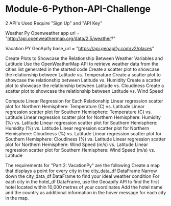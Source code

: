 # Module-6-Python-API-Challenge

2 API's Used
Require "Sign Up" and "API Key"

Weather Py
Openweather app
url = "http://api.openweathermap.org/data/2.5/weather?"

Vacation PY
GeoApify
base_url = "https://api.geoapify.com/v2/places"

Create Plots to Showcase the Relationship Between Weather Variables and Latitude 
Use the OpenWeatherMap API to retrieve weather data from the cities list generated in the started code 
Create a scatter plot to showcase the relationship between Latitude vs. Temperature 
Create a scatter plot to showcase the relationship between Latitude vs. Humidity 
Create a scatter plot to showcase the relationship between Latitude vs. Cloudiness 
Create a scatter plot to showcase the relationship between Latitude vs. Wind Speed 

Compute Linear Regression for Each Relationship 
Linear regression scatter plot for Northern Hemisphere: Temperature (C) vs. Latitude 
Linear regression scatter plot for Southern Hemisphere: Temperature (C) vs. Latitude 
Linear regression scatter plot for Northern Hemisphere: Humidity (%) vs. Latitude 
Linear regression scatter plot for Southern Hemisphere: Humidity (%) vs. Latitude 
Linear regression scatter plot for Northern Hemisphere: Cloudiness (%) vs. Latitude 
Linear regression scatter plot for Southern Hemisphere: Cloudiness (%) vs. Latitude 
Linear regression scatter plot for Northern Hemisphere: Wind Speed (m/s) vs. Latitude 
Linear regression scatter plot for Southern Hemisphere: Wind Speed (m/s) vs. Latitude 

The requirements for "Part 2: VacationPy" are the following 
Create a map that displays a point for every city in the city_data_df DataFrame 
Narrow down the city_data_df DataFrame to find your ideal weather condition 
For each city in the hotel_df DataFrame, use the Geoapify API to find the first hotel located within 10,000 metres of your coordinates 
Add the hotel name and the country as additional information in the hover message for each city in the map. 

